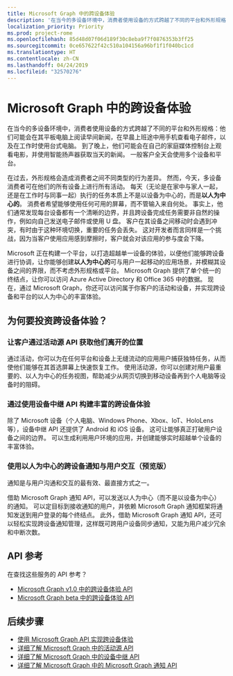 ```yaml
---
title: Microsoft Graph 中的跨设备体验
description: '在当今的多设备环境中，消费者使用设备的方式跨越了不同的平台和外形规格：他们可能会在其平板电脑上阅读早间新闻，在早晨上班途中用手机查看电子邮件，以及在工作时使用台式电脑。 到了晚上，他们可能会在自己的家庭媒体控制台上观看电影，并使用智能扬声器获取当天的新闻。 一般客户全天会使用多个设备和平台。 '
localization_priority: Priority
ms.prod: project-rome
ms.openlocfilehash: 85d48d07f06d189f30c8eba9f7f0876353b3ff25
ms.sourcegitcommit: 0ce657622f42c510a104156a96bf1f1f040bc1cd
ms.translationtype: HT
ms.contentlocale: zh-CN
ms.lasthandoff: 04/24/2019
ms.locfileid: "32570276"
---
```

# <a name="cross-device-experiences-in-microsoft-graph"></a>Microsoft Graph 中的跨设备体验

在当今的多设备环境中，消费者使用设备的方式跨越了不同的平台和外形规格：他们可能会在其平板电脑上阅读早间新闻，在早晨上班途中用手机查看电子邮件，以及在工作时使用台式电脑。 到了晚上，他们可能会在自己的家庭媒体控制台上观看电影，并使用智能扬声器获取当天的新闻。 一般客户全天会使用多个设备和平台。 

在过去，外形规格会造成消费者之间不同类型的行为差异。 然而，今天，多设备消费者可在他们的所有设备上进行所有活动。 每天（无论是在家中与家人一起，还是在工作时与同事一起）执行的任务本质上不是以设备为中心的，而是**以人为中心的**。 消费者希望能够使用任何可用的屏幕，而不管输入来自何处。 事实上，他们通常发现每台设备都有一个清晰的边界，并且跨设备完成任务需要非自然的操作，例如向自己发送电子邮件或使用 U 盘。 客户在其设备之间移动时会遇到冲突，有时由于这种环境切换，重要的任务会丢失。 这对开发者而言同样是一个挑战，因为当客户使用应用感到摩擦时，客户就会对该应用的参与度会下降。

Microsoft 正在构建一个平台，以打造超越单一设备的体验，以便他们能够跨设备进行协调，让你能够创建**以人为中心的**可与用户一起移动的应用场景，并模糊其设备之间的界限，而不考虑外形规格或平台。 Microsoft Graph 提供了单个统一的终结点，让你可以访问 Azure Active Directory 和 Office 365 中的数据。 现在，通过 Microsoft Graph，你还可以访问属于你客户的活动和设备，并实现跨设备和平台的以人为中心的丰富体验。 

## <a name="why-invest-in-cross-device-experiences"></a>为何要投资跨设备体验？

### <a name="let-customers-pick-up-where-they-leave-off-with-the-activity-feed-api"></a>让客户通过活动源 API 获取他们离开的位置 
通过活动，你可以为在任何平台和设备上无缝流动的应用用户捕获独特任务，从而使他们能够在其首选屏幕上快速恢复工作。 使用活动源，你可以创建对用户最重要的、以人为中心的任务视图，帮助减少从网页切换到移动设备再到个人电脑等设备时的阻碍。 

### <a name="build-rich-cross-device-experiences-by-using-the-device-relay-api"></a>通过使用设备中继 API 构建丰富的跨设备体验 
除了 Microsoft 设备（个人电脑、Windows Phone、Xbox、IoT、HoloLens 等），设备中继 API 还提供了 Android 和 iOS 设备。 这可让能够真正打破用户设备之间的边界。 可以生成利用用户环境的应用，并创建能够实时超越单个设备的丰富体验。 

### <a name="engage-users-with-human-centric-cross-device-notifications-preview"></a>使用以人为中心的跨设备通知与用户交互（预览版）

通知是与用户沟通和交互的最有效、最直接方式之一。 

借助 Microsoft Graph 通知 API，可以发送以人为中心（而不是以设备为中心）的通知。 可以定目标到接收通知的用户，并依赖 Microsoft Graph 通知框架将通知发送到用户登录的每个终结点。 此外，借助 Microsoft Graph 通知 API，还可以轻松实现跨设备通知管理，这样既可跨用户设备同步通知，又能为用户减少冗余和中断次数。 

## <a name="api-reference"></a>API 参考
在查找这些服务的 API 参考？

- [Microsoft Graph v1.0 中的跨设备体验 API](/graph/api/resources/project-rome-overview?view=graph-rest-1.0)
- [Microsoft Graph beta 中的跨设备体验 API](/graph/api/resources/project-rome-overview?view=graph-rest-beta)


## <a name="next-steps"></a>后续步骤

- [使用 Microsoft Graph API 实现跨设备体验](/graph/api/resources/cross-device-reference-overview?view=graph-rest-1.0)
- [详细了解 Microsoft Graph 中的活动源 API](activity-feed-concept-overview.md)
- [详细了解 Microsoft Graph 中的设备中继 API](device-relay-concept-overview.md)
- [详细了解 Microsoft Graph 中的 Microsoft Graph 通知 API](notifications-concept-overview.md)
